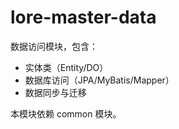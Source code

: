 # lore-master-data

数据访问模块，包含：
- 实体类（Entity/DO）
- 数据库访问（JPA/MyBatis/Mapper）
- 数据同步与迁移

本模块依赖 common 模块。 
